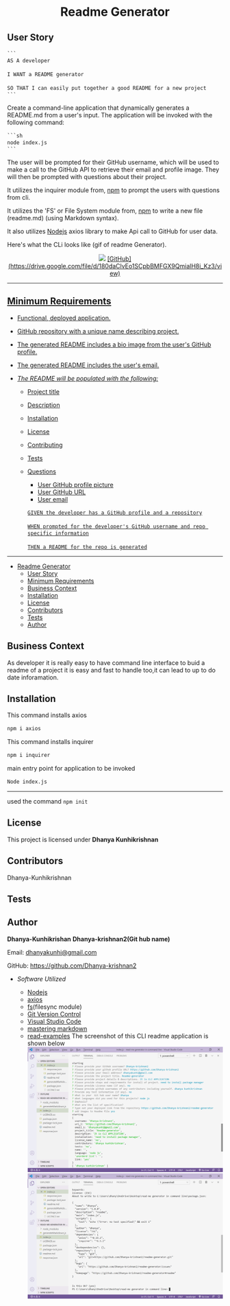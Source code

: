 <h1 align="center">
    Readme Generator 
</h1>   

## User Story

    ```
    AS A developer

    I WANT a README generator

    SO THAT I can easily put together a good README for a new project
    ```

Create a command-line application that dynamically generates a README.md from a user's input. The application will be invoked with the following command:

    ```sh
    node index.js
    ```

The user will be prompted for their GitHub username, 
which will be used to make a call to the GitHub API to retrieve their email and profile image. They will then be prompted with questions about their project.

It utilizes the inquirer module from, [npm](https://www.npmjs.com/) to prompt the users with questions from cli.

It utilizes the 'FS' or File System module from, [npm](https://www.npmjs.com/) to write a new file (readme.md) (using Markdown syntax).

It also utilizes [Nodejs](https://nodejs.org/en/) axios library to make Api call to GitHub
for user data.


Here's what the CLi looks like (gif of readme Generator).

<p align="center">
<img height=400 src="assets/ReadmeGenerator.gif" />
   <a href="https://drive.google.com/file/d/180daClvEo1SCpbBMFGX9QmialH8i_Kz3/view">
       [GitHub](https://drive.google.com/file/d/180daClvEo1SCpbBMFGX9QmialH8i_Kz3/view)
</p>


- - - 
   
## Minimum Requirements

- Functional, deployed application.

- GitHub repository with a unique name describing project.

- The generated README includes a bio image from the user's GitHub profile.

- The generated README includes the user's email.


- _The README will be populated with the following:_

  - Project title
  - Description
  - Installation
  - License
  - Contributing
  - Tests
  - Questions
    - User GitHub profile picture
    - User GitHub URL
    - User email

    ```
    GIVEN the developer has a GitHub profile and a repository

    WHEN prompted for the developer's GitHub username and repo specific information

    THEN a README for the repo is generated
    ```
- - -
    
- [Readme Generator](#readme-generator)
  - [User Story](#user-story)
  - [Minimum Requirements](#minimum-requirements)
  - [Business Context](#business-context)
  - [Installation](#installation)
  - [License](#license)
  - [Contributors](#contributors)
  - [Tests](#tests)
  - [Author](#author)


## Business Context

As developer it is really easy to have command line interface to buid a readme of a project it is easy and fast to handle too,it can lead to up to do date inforamation.
    
## Installation

   This command installs axios
   ```sh
   npm i axios
   ```
   This command installs inquirer
   ```sh
   npm i inquirer
   ``` 
   main entry point for application to be invoked
   ```sh 
   Node index.js
   ```
   - - -
   used the command ``npm init``

## License 

This project is licensed under **Dhanya Kunhikrishnan**

## Contributors

Dhanya-Kunhikrishnan
    
## Tests

## Author 
    
**Dhanya-Kunhikrishan**
**Dhanya-krishnan2(Git hub name)**
    
Email: dhanyakunhi@gmail.com
    
GitHub: https://github.com/Dhanya-krishnan2

- _Software Utilized_
  
  - [Nodejs](https://nodejs.org)
  - [axios](https://www.npmjs.com/axios)
  - [fs](https://www.npmjs.com/fs)(filesync module)
  - [Git Version Control](https://git-scm.com/)
  - [Visual Studio Code](https://code.visualstudio.com)
  - [mastering markdown](https://guides.github.com/features/mastering-markdown/)
  - [read-examples](https://github.com/microsoft/vscode/blob/master/README.md)
  The screenshot of this CLI readme application is shown below
  ![](/2020-07-10%20(1).png)
  ![](/2020-07-10.png)
    

                
